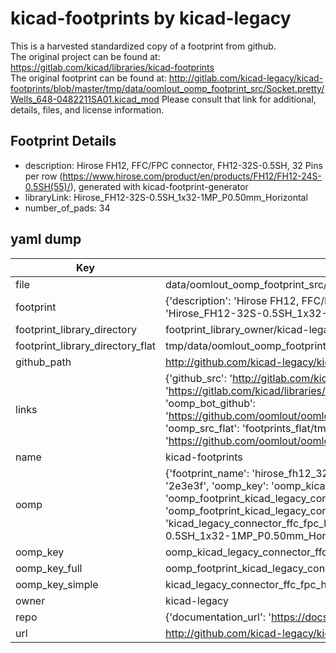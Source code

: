 # kicad-footprints by kicad-legacy  
This is a harvested standardized copy of a footprint from github.  
The original project can be found at:  
https://gitlab.com/kicad/libraries/kicad-footprints  
The original footprint can be found at:
http://gitlab.com/kicad-legacy/kicad-footprints/blob/master/tmp/data/oomlout_oomp_footprint_src/Socket.pretty/Wells_648-0482211SA01.kicad_mod
Please consult that link for additional, details, files, and license information.  
## Footprint Details
* description: Hirose FH12, FFC/FPC connector, FH12-32S-0.5SH, 32 Pins per row (https://www.hirose.com/product/en/products/FH12/FH12-24S-0.5SH(55)/), generated with kicad-footprint-generator  
* libraryLink: Hirose_FH12-32S-0.5SH_1x32-1MP_P0.50mm_Horizontal  
* number_of_pads: 34  
## yaml dump  
| Key | Value |  
| --- | --- |  
| file | data/oomlout_oomp_footprint_src/kicad-footprints/Connector_FFC-FPC.pretty/Hirose_FH12-32S-0.5SH_1x32-1MP_P0.50mm_Horizontal.kicad_mod |  
| footprint | {'description': 'Hirose FH12, FFC/FPC connector, FH12-32S-0.5SH, 32 Pins per row (https://www.hirose.com/product/en/products/FH12/FH12-24S-0.5SH(55)/), generated with kicad-footprint-generator', 'libraryLink': 'Hirose_FH12-32S-0.5SH_1x32-1MP_P0.50mm_Horizontal', 'number_of_pads': 34} |  
| footprint_library_directory | footprint_library_owner/kicad-legacy_kicad-footprints |  
| footprint_library_directory_flat | tmp/data/oomlout_oomp_footprint_src/footprints_flat/kicad_legacy_connector_ffc_fpc_hirose_fh12_32s_0_5sh_1x32_1mp_p0_50mm_horizontal/working |  
| github_path | http://github.com/kicad-legacy/kicad-footprints/blob/master/tmp/data/oomlout_oomp_footprint_src/Connector_FFC-FPC.pretty/Hirose_FH12-32S-0.5SH_1x32-1MP_P0.50mm_Horizontal.kicad_mod |  
| links | {'github_src': 'http://gitlab.com/kicad-legacy/kicad-footprints/blob/master/tmp/data/oomlout_oomp_footprint_src/Socket.pretty/Wells_648-0482211SA01.kicad_mod', 'github_src_repo': 'https://gitlab.com/kicad/libraries/kicad-footprints', 'oomp_bot': 'tmp/data/oomlout_oomp_footprint_src/footprints/kicad_legacy_connector_ffc_fpc_hirose_fh12_32s_0_5sh_1x32_1mp_p0_50mm_horizontal/working', 'oomp_bot_github': 'https://github.com/oomlout/oomlout_oomp_footprint_bot/tree/main/tmp/data/oomlout_oomp_footprint_src/footprints/kicad_legacy_connector_ffc_fpc_hirose_fh12_32s_0_5sh_1x32_1mp_p0_50mm_horizontal/working', 'oomp_src_flat': 'footprints_flat/tmp/data/oomlout_oomp_footprint_src/footprints_flat/kicad_legacy_connector_ffc_fpc_hirose_fh12_32s_0_5sh_1x32_1mp_p0_50mm_horizontal/working', 'oomp_src_flat_github': 'https://github.com/oomlout/oomlout_oomp_footprint_src/tree/main/tmp/data/oomlout_oomp_footprint_src/footprints_flat/kicad_legacy_connector_ffc_fpc_hirose_fh12_32s_0_5sh_1x32_1mp_p0_50mm_horizontal/working'} |  
| name | kicad-footprints |  
| oomp | {'footprint_name': 'hirose_fh12_32s_0_5sh_1x32_1mp_p0_50mm_horizontal', 'library_name': 'connector_ffc_fpc', 'md5': '2e3e3f41ac09098390a3fe4de1917194', 'md5_10': '2e3e3f41ac', 'md5_5': '2e3e3', 'md5_6': '2e3e3f', 'oomp_key': 'oomp_kicad_legacy_connector_ffc_fpc_hirose_fh12_32s_0_5sh_1x32_1mp_p0_50mm_horizontal', 'oomp_key_extra': 'oomp_footprint_kicad_legacy_connector_ffc_fpc_hirose_fh12_32s_0_5sh_1x32_1mp_p0_50mm_horizontal', 'oomp_key_full': 'oomp_footprint_kicad_legacy_connector_ffc_fpc_hirose_fh12_32s_0_5sh_1x32_1mp_p0_50mm_horizontal_2e3e3f', 'oomp_key_simple': 'kicad_legacy_connector_ffc_fpc_hirose_fh12_32s_0_5sh_1x32_1mp_p0_50mm_horizontal', 'original_filename': 'data/oomlout_oomp_footprint_src/kicad-footprints/Connector_FFC-FPC.pretty/Hirose_FH12-32S-0.5SH_1x32-1MP_P0.50mm_Horizontal.kicad_mod', 'owner_name': 'kicad_legacy'} |  
| oomp_key | oomp_kicad_legacy_connector_ffc_fpc_hirose_fh12_32s_0_5sh_1x32_1mp_p0_50mm_horizontal |  
| oomp_key_full | oomp_footprint_kicad_legacy_connector_ffc_fpc_hirose_fh12_32s_0_5sh_1x32_1mp_p0_50mm_horizontal |  
| oomp_key_simple | kicad_legacy_connector_ffc_fpc_hirose_fh12_32s_0_5sh_1x32_1mp_p0_50mm_horizontal |  
| owner | kicad-legacy |  
| repo | {'documentation_url': 'https://docs.github.com/rest/repos/repos#get-a-repository', 'message': 'Not Found'} |  
| url | http://github.com/kicad-legacy/kicad-footprints |  

